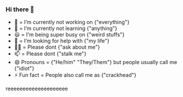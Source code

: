 ### Hi there 👋

- 🔭 = I’m currently not working on {"everything"}
- 🌱 = I’m currently not learning {"anything"}
- 😃 = I'm being super busy on {"weird stuffs"}
- 🤔 =  I’m looking for help with {"my life"}
- 🙅‍♂️ = Please dont {"ask about me"}
- 📫 = Please dont {"stalk me"}
- 😄 Pronouns = {"He/him" "They/Them"} but people usually call me {"idiot"}
- ⚡ Fun fact = People also call me as {"crackhead"}

reeeeeeeeeeeeeeeeeeee
